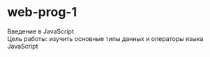 # web-prog-1
Введение в JavaScript <br>
Цель работы: изучить основные типы данных и операторы языка JavaScript
